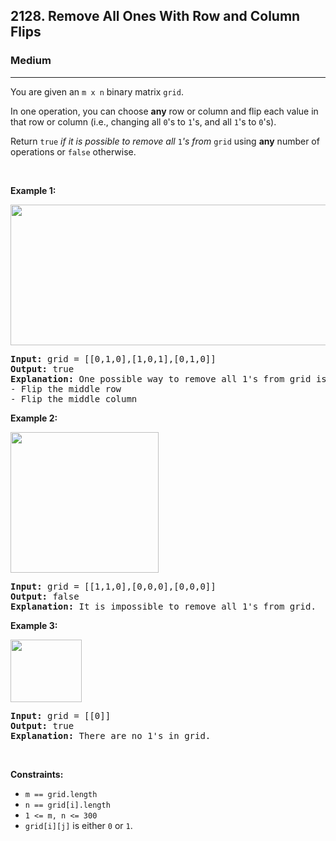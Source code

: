 <h2>2128. Remove All Ones With Row and Column Flips</h2><h3>Medium</h3><hr><div><p>You are given an <code>m x n</code> binary matrix <code>grid</code>.</p>

<p>In one operation, you can choose <strong>any</strong> row or column and flip each value in that row or column (i.e., changing all <code>0</code>'s to <code>1</code>'s, and all <code>1</code>'s to <code>0</code>'s).</p>

<p>Return <code>true</code><em> if it is possible to remove all </em><code>1</code><em>'s from </em><code>grid</code> using <strong>any</strong> number of operations or <code>false</code> otherwise.</p>

<p>&nbsp;</p>
<p><strong>Example 1:</strong></p>
<img src="https://assets.leetcode.com/uploads/2022/01/03/image-20220103191300-1.png" style="width: 756px; height: 225px;">
<pre><strong>Input:</strong> grid = [[0,1,0],[1,0,1],[0,1,0]]
<strong>Output:</strong> true
<strong>Explanation:</strong> One possible way to remove all 1's from grid is to:
- Flip the middle row
- Flip the middle column
</pre>

<p><strong>Example 2:</strong></p>
<img src="https://assets.leetcode.com/uploads/2022/01/03/image-20220103181204-7.png" style="width: 237px; height: 225px;">
<pre><strong>Input:</strong> grid = [[1,1,0],[0,0,0],[0,0,0]]
<strong>Output:</strong> false
<strong>Explanation:</strong> It is impossible to remove all 1's from grid.
</pre>

<p><strong>Example 3:</strong></p>
<img src="https://assets.leetcode.com/uploads/2022/01/03/image-20220103181224-8.png" style="width: 114px; height: 100px;">
<pre><strong>Input:</strong> grid = [[0]]
<strong>Output:</strong> true
<strong>Explanation:</strong> There are no 1's in grid.
</pre>

<p>&nbsp;</p>
<p><strong>Constraints:</strong></p>

<ul>
	<li><code>m == grid.length</code></li>
	<li><code>n == grid[i].length</code></li>
	<li><code>1 &lt;= m, n &lt;= 300</code></li>
	<li><code>grid[i][j]</code> is either <code>0</code> or <code>1</code>.</li>
</ul>
</div>